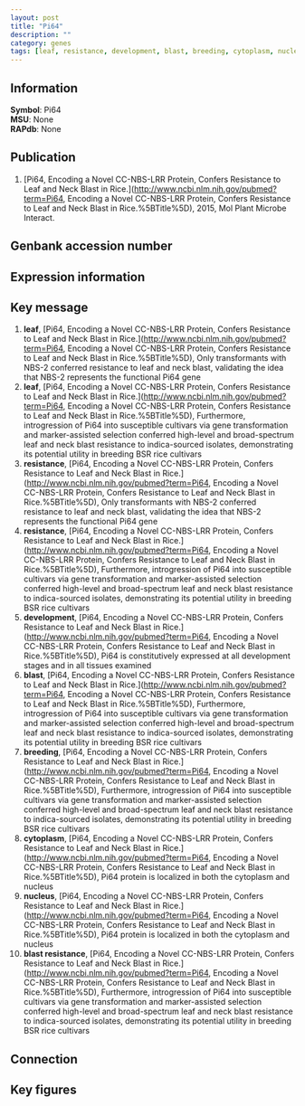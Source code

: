 ```yaml
---
layout: post
title: "Pi64"
description: ""
category: genes
tags: [leaf, resistance, development, blast, breeding, cytoplasm, nucleus, blast resistance]
---
```


## Information
__Symbol__: Pi64  
__MSU__: None  
__RAPdb__: None  

## Publication
1. [Pi64, Encoding a Novel CC-NBS-LRR Protein, Confers Resistance to Leaf and Neck Blast in Rice.](http://www.ncbi.nlm.nih.gov/pubmed?term=Pi64, Encoding a Novel CC-NBS-LRR Protein, Confers Resistance to Leaf and Neck Blast in Rice.%5BTitle%5D), 2015, Mol Plant Microbe Interact.

## Genbank accession number

## Expression information

## Key message
1. __leaf__, [Pi64, Encoding a Novel CC-NBS-LRR Protein, Confers Resistance to Leaf and Neck Blast in Rice.](http://www.ncbi.nlm.nih.gov/pubmed?term=Pi64, Encoding a Novel CC-NBS-LRR Protein, Confers Resistance to Leaf and Neck Blast in Rice.%5BTitle%5D),  Only transformants with NBS-2 conferred resistance to leaf and neck blast, validating the idea that NBS-2 represents the functional Pi64 gene
2. __leaf__, [Pi64, Encoding a Novel CC-NBS-LRR Protein, Confers Resistance to Leaf and Neck Blast in Rice.](http://www.ncbi.nlm.nih.gov/pubmed?term=Pi64, Encoding a Novel CC-NBS-LRR Protein, Confers Resistance to Leaf and Neck Blast in Rice.%5BTitle%5D),  Furthermore, introgression of Pi64 into susceptible cultivars via gene transformation and marker-assisted selection conferred high-level and broad-spectrum leaf and neck blast resistance to indica-sourced isolates, demonstrating its potential utility in breeding BSR rice cultivars
3. __resistance__, [Pi64, Encoding a Novel CC-NBS-LRR Protein, Confers Resistance to Leaf and Neck Blast in Rice.](http://www.ncbi.nlm.nih.gov/pubmed?term=Pi64, Encoding a Novel CC-NBS-LRR Protein, Confers Resistance to Leaf and Neck Blast in Rice.%5BTitle%5D),  Only transformants with NBS-2 conferred resistance to leaf and neck blast, validating the idea that NBS-2 represents the functional Pi64 gene
4. __resistance__, [Pi64, Encoding a Novel CC-NBS-LRR Protein, Confers Resistance to Leaf and Neck Blast in Rice.](http://www.ncbi.nlm.nih.gov/pubmed?term=Pi64, Encoding a Novel CC-NBS-LRR Protein, Confers Resistance to Leaf and Neck Blast in Rice.%5BTitle%5D),  Furthermore, introgression of Pi64 into susceptible cultivars via gene transformation and marker-assisted selection conferred high-level and broad-spectrum leaf and neck blast resistance to indica-sourced isolates, demonstrating its potential utility in breeding BSR rice cultivars
5. __development__, [Pi64, Encoding a Novel CC-NBS-LRR Protein, Confers Resistance to Leaf and Neck Blast in Rice.](http://www.ncbi.nlm.nih.gov/pubmed?term=Pi64, Encoding a Novel CC-NBS-LRR Protein, Confers Resistance to Leaf and Neck Blast in Rice.%5BTitle%5D),  Pi64 is constitutively expressed at all development stages and in all tissues examined
6. __blast__, [Pi64, Encoding a Novel CC-NBS-LRR Protein, Confers Resistance to Leaf and Neck Blast in Rice.](http://www.ncbi.nlm.nih.gov/pubmed?term=Pi64, Encoding a Novel CC-NBS-LRR Protein, Confers Resistance to Leaf and Neck Blast in Rice.%5BTitle%5D),  Furthermore, introgression of Pi64 into susceptible cultivars via gene transformation and marker-assisted selection conferred high-level and broad-spectrum leaf and neck blast resistance to indica-sourced isolates, demonstrating its potential utility in breeding BSR rice cultivars
7. __breeding__, [Pi64, Encoding a Novel CC-NBS-LRR Protein, Confers Resistance to Leaf and Neck Blast in Rice.](http://www.ncbi.nlm.nih.gov/pubmed?term=Pi64, Encoding a Novel CC-NBS-LRR Protein, Confers Resistance to Leaf and Neck Blast in Rice.%5BTitle%5D),  Furthermore, introgression of Pi64 into susceptible cultivars via gene transformation and marker-assisted selection conferred high-level and broad-spectrum leaf and neck blast resistance to indica-sourced isolates, demonstrating its potential utility in breeding BSR rice cultivars
8. __cytoplasm__, [Pi64, Encoding a Novel CC-NBS-LRR Protein, Confers Resistance to Leaf and Neck Blast in Rice.](http://www.ncbi.nlm.nih.gov/pubmed?term=Pi64, Encoding a Novel CC-NBS-LRR Protein, Confers Resistance to Leaf and Neck Blast in Rice.%5BTitle%5D),  Pi64 protein is localized in both the cytoplasm and nucleus
9. __nucleus__, [Pi64, Encoding a Novel CC-NBS-LRR Protein, Confers Resistance to Leaf and Neck Blast in Rice.](http://www.ncbi.nlm.nih.gov/pubmed?term=Pi64, Encoding a Novel CC-NBS-LRR Protein, Confers Resistance to Leaf and Neck Blast in Rice.%5BTitle%5D),  Pi64 protein is localized in both the cytoplasm and nucleus
10. __blast resistance__, [Pi64, Encoding a Novel CC-NBS-LRR Protein, Confers Resistance to Leaf and Neck Blast in Rice.](http://www.ncbi.nlm.nih.gov/pubmed?term=Pi64, Encoding a Novel CC-NBS-LRR Protein, Confers Resistance to Leaf and Neck Blast in Rice.%5BTitle%5D),  Furthermore, introgression of Pi64 into susceptible cultivars via gene transformation and marker-assisted selection conferred high-level and broad-spectrum leaf and neck blast resistance to indica-sourced isolates, demonstrating its potential utility in breeding BSR rice cultivars

## Connection

## Key figures


